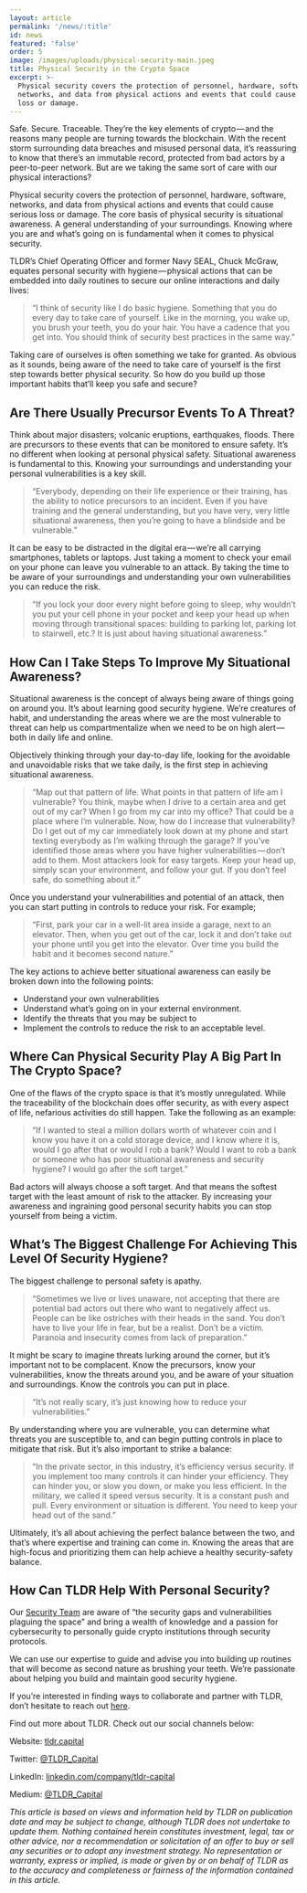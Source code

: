 ```yaml
---
layout: article
permalink: '/news/:title'
id: news
featured: 'false'
order: 5
image: /images/uploads/physical-security-main.jpeg
title: Physical Security in the Crypto Space
excerpt: >-
  Physical security covers the protection of personnel, hardware, software,
  networks, and data from physical actions and events that could cause serious
  loss or damage.
---
```

Safe. Secure. Traceable. They’re the key elements of crypto — and the reasons many people are turning towards the blockchain. With the recent storm surrounding data breaches and misused personal data, it’s reassuring to know that there’s an immutable record, protected from bad actors by a peer-to-peer network. But are we taking the same sort of care with our physical interactions?



Physical security covers the protection of personnel, hardware, software, networks, and data from physical actions and events that could cause serious loss or damage. The core basis of physical security is situational awareness. A general understanding of your surroundings. Knowing where you are and what’s going on is fundamental when it comes to physical security.



TLDR’s Chief Operating Officer and former Navy SEAL, Chuck McGraw, equates personal security with hygiene — physical actions that can be embedded into daily routines to secure our online interactions and daily lives:



> “I think of security like I do basic hygiene. Something that you do every day to take care of yourself. Like in the morning, you wake up, you brush your teeth, you do your hair. You have a cadence that you get into. You should think of security best practices in the same way.”



Taking care of ourselves is often something we take for granted. As obvious as it sounds, being aware of the need to take care of yourself is the first step towards better physical security. So how do you build up those important habits that’ll keep you safe and secure?



## Are There Usually Precursor Events To A Threat?

Think about major disasters; volcanic eruptions, earthquakes, floods. There are precursors to these events that can be monitored to ensure safety. It’s no different when looking at personal physical safety. Situational awareness is fundamental to this. Knowing your surroundings and understanding your personal vulnerabilities is a key skill.



> “Everybody, depending on their life experience or their training, has the ability to notice precursors to an incident. Even if you have training and the general understanding, but you have very, very little situational awareness, then you’re going to have a blindside and be vulnerable.”



It can be easy to be distracted in the digital era — we’re all carrying smartphones, tablets or laptops. Just taking a moment to check your email on your phone can leave you vulnerable to an attack. By taking the time to be aware of your surroundings and understanding your own vulnerabilities you can reduce the risk.



> “If you lock your door every night before going to sleep, why wouldn’t you put your cell phone in your pocket and keep your head up when moving through transitional spaces: building to parking lot, parking lot to stairwell, etc.? It is just about having situational awareness.”



## How Can I Take Steps To Improve My Situational Awareness?

Situational awareness is the concept of always being aware of things going on around you. It’s about learning good security hygiene. We’re creatures of habit, and understanding the areas where we are the most vulnerable to threat can help us compartmentalize when we need to be on high alert — both in daily life and online.



Objectively thinking through your day-to-day life, looking for the avoidable and unavoidable risks that we take daily, is the first step in achieving situational awareness.



> “Map out that pattern of life. What points in that pattern of life am I vulnerable? You think, maybe when I drive to a certain area and get out of my car? When I go from my car into my office? That could be a place where I’m vulnerable. Now, how do I increase that vulnerability? Do I get out of my car immediately look down at my phone and start texting everybody as I’m walking through the garage? If you’ve identified those areas where you have higher vulnerabilities — don’t add to them. Most attackers look for easy targets. Keep your head up, simply scan your environment, and follow your gut. If you don’t feel safe, do something about it.”



Once you understand your vulnerabilities and potential of an attack, then you can start putting in controls to reduce your risk. For example;



> “First, park your car in a well-lit area inside a garage, next to an elevator. Then, when you get out of the car, lock it and don’t take out your phone until you get into the elevator. Over time you build the habit and it becomes second nature.”



The key actions to achieve better situational awareness can easily be broken down into the following points:



* Understand your own vulnerabilities
* Understand what’s going on in your external environment.
* Identify the threats that you may be subject to
* Implement the controls to reduce the risk to an acceptable level.

## Where Can Physical Security Play A Big Part In The Crypto Space?

One of the flaws of the crypto space is that it’s mostly unregulated. While the traceability of the blockchain does offer security, as with every aspect of life, nefarious activities do still happen. Take the following as an example:



> “If I wanted to steal a million dollars worth of whatever coin and I know you have it on a cold storage device, and I know where it is, would I go after that or would I rob a bank? Would I want to rob a bank or someone who has poor situational awareness and security hygiene? I would go after the soft target.”



Bad actors will always choose a soft target. And that means the softest target with the least amount of risk to the attacker. By increasing your awareness and ingraining good personal security habits you can stop yourself from being a victim.



## What’s The Biggest Challenge For Achieving This Level Of Security Hygiene?

The biggest challenge to personal safety is apathy.



> “Sometimes we live or lives unaware, not accepting that there are potential bad actors out there who want to negatively affect us. People can be like ostriches with their heads in the sand. You don’t have to live your life in fear, but be a realist. Don’t be a victim. Paranoia and insecurity comes from lack of preparation.”



It might be scary to imagine threats lurking around the corner, but it’s important not to be complacent. Know the precursors, know your vulnerabilities, know the threats around you, and be aware of your situation and surroundings. Know the controls you can put in place.



> “It’s not really scary, it’s just knowing how to reduce your vulnerabilities.”



By understanding where you are vulnerable, you can determine what threats you are susceptible to, and can begin putting controls in place to mitigate that risk. But it’s also important to strike a balance:



> “In the private sector, in this industry, it’s efficiency versus security. If you implement too many controls it can hinder your efficiency. They can hinder you, or slow you down, or make you less efficient. In the military, we called it speed versus security. It is a constant push and pull. Every environment or situation is different. You need to keep your head out of the sand.”



Ultimately, it’s all about achieving the perfect balance between the two, and that’s where expertise and training can come in. Knowing the areas that are high-focus and prioritizing them can help achieve a healthy security-safety balance.



## How Can TLDR Help With Personal Security?

Our [Security Team](https://medium.com/@TLDR_Capital/meet-the-tldr-security-team-4e0cc4964380) are aware of “the security gaps and vulnerabilities plaguing the space” and bring a wealth of knowledge and a passion for cybersecurity to personally guide crypto institutions through security protocols.



We can use our expertise to guide and advise you into building up routines that will become as second nature as brushing your teeth. We’re passionate about helping you build and maintain good security hygiene.



If you’re interested in finding ways to collaborate and partner with TLDR, don’t hesitate to reach out [here](https://www.tldr.capital/contact).

Find out more about TLDR. Check out our social channels below:

Website: [tldr.capital](https://www.tldr.capital/)

Twitter: [@TLDR_Capital](https://twitter.com/TLDR_Capital)

LinkedIn: [linkedin.com/company/tldr-capital](https://www.linkedin.com/company/tldr-capital/)

Medium: [@TLDR_Capital](https://medium.com/@TLDR_Capital)

_This article is based on views and information held by TLDR on publication date and may be subject to change, although TLDR does not undertake to update them. Nothing contained herein constitutes investment, legal, tax or other advice, nor a recommendation or solicitation of an offer to buy or sell any securities or to adopt any investment strategy. No representation or warranty, express or implied, is made or given by or on behalf of TLDR as to the accuracy and completeness or fairness of the information contained in this article._

